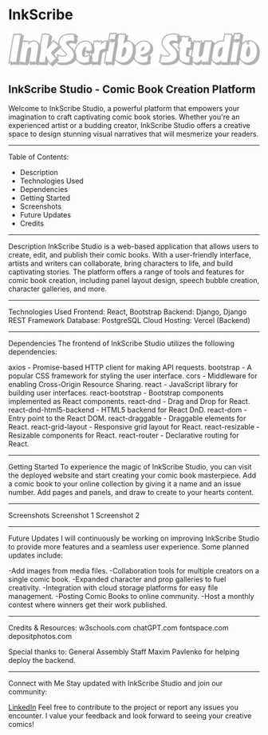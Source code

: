 # InkScribe


![](https://github.com/Bryan-Velez/InkScribe/blob/main/Frontend-InkScribe-Studio/src/assets/Readme%20Logo.png?raw=true)
## InkScribe Studio - Comic Book Creation Platform

Welcome to InkScribe Studio, a powerful platform that empowers your imagination to craft captivating comic book stories. Whether you're an experienced artist or a budding creator, InkScribe Studio offers a creative space to design stunning visual narratives that will mesmerize your readers.

---


Table of Contents:
- Description
- Technologies Used
- Dependencies
- Getting Started
- Screenshots
- Future Updates
- Credits

---


Description
InkScribe Studio is a web-based application that allows users to create, edit, and publish their comic books. With a user-friendly interface, artists and writers can collaborate, bring characters to life, and build captivating stories. The platform offers a range of tools and features for comic book creation, including panel layout design, speech bubble creation, character galleries, and more.

---


Technologies Used
Frontend: React, Bootstrap
Backend: Django, Django REST Framework
Database: PostgreSQL
Cloud Hosting: Vercel (Backend)

---


Dependencies
The frontend of InkScribe Studio utilizes the following dependencies:

axios - Promise-based HTTP client for making API requests.
bootstrap - A popular CSS framework for styling the user interface.
cors - Middleware for enabling Cross-Origin Resource Sharing.
react - JavaScript library for building user interfaces.
react-bootstrap - Bootstrap components implemented as React components.
react-dnd - Drag and Drop for React.
react-dnd-html5-backend - HTML5 backend for React DnD.
react-dom - Entry point to the React DOM.
react-draggable - Draggable elements for React.
react-grid-layout - Responsive grid layout for React.
react-resizable - Resizable components for React.
react-router - Declarative routing for React.

---


Getting Started
To experience the magic of InkScribe Studio, you can visit the deployed website and start creating your comic book masterpiece. Add a comic book to your online collection by giving it a name and an issue number. Add pages and panels, and draw to create to your hearts content.

---


Screenshots
Screenshot 1
Screenshot 2

---


Future Updates
I will continuously be working on improving InkScribe Studio to provide more features and a seamless user experience. Some planned updates include:

-Add images from media files.
-Collaboration tools for multiple creators on a single comic book.
-Expanded character and prop galleries to fuel creativity.
-Integration with cloud storage platforms for easy file management.
-Posting Comic Books to online community.
-Host a monthly contest where winners get their work published.

---


Credits & Resources:
w3schools.com
chatGPT.com
fontspace.com
depositphotos.com

 Special thanks to:
 General Assembly Staff
 Maxim Pavlenko for helping deploy the backend.

---


Connect with Me
Stay updated with InkScribe Studio and join our community:

[LinkedIn](https://www.linkedin.com/in/bryanvelez-se/)
Feel free to contribute to the project or report any issues you encounter. I value your feedback and look forward to seeing your creative comics!
